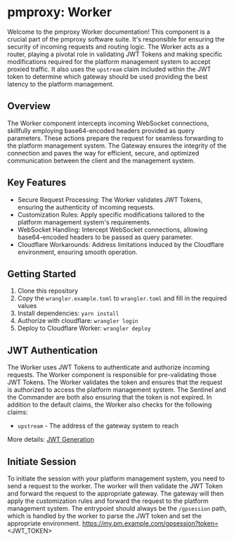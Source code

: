 # pmproxy: Worker

Welcome to the pmproxy Worker documentation! This component is a crucial part of the pmproxy software suite. It's responsible for ensuring the security of incoming requests and routing logic. The Worker acts as a router, playing a pivotal role in validating JWT Tokens and making specific modifications required for the platform management system to accept proxied traffic. It also uses the `upstream` claim included within the JWT token to determine which gateway should be used providing the best latency to the platform management.

## Overview

The Worker component intercepts incoming WebSocket connections, skillfully employing base64-encoded headers provided as query parameters. These actions prepare the request for seamless forwarding to the platform management system. The Gateway ensures the integrity of the connection and paves the way for efficient, secure, and optimized communication between the client and the management system.

## Key Features

- Secure Request Processing: The Worker validates JWT Tokens, ensuring the authenticity of incoming requests.
- Customization Rules: Apply specific modifications tailored to the platform management system's requirements.
- WebSocket Handling: Intercept WebSocket connections, allowing base64-encoded headers to be passed as query parameter.
- Cloudflare Workarounds: Address limitations induced by the Cloudflare environment, ensuring smooth operation.

## Getting Started

1. Clone this repository
2. Copy the `wrangler.example.toml` to `wrangler.toml` and fill in the required values
3. Install dependencies: `yarn install`
4. Authorize with cloudflare: `wrangler login`
5. Deploy to Cloudflare Worker: `wrangler deploy`

## JWT Authentication
The Worker uses JWT Tokens to authenticate and authorize incoming requests. The Worker component is responsible for pre-validating those JWT Tokens. The Worker validates the token and ensures that the request is authorized to access the platform management system. The Sentinel and the Commander are both also ensuring that the token is not expired.
In addition to the default claims, the Worker also checks for the following claims:
* `upstream` - The address of the gateway system to reach

More details: [JWT Generation](./jwt/)


## Initiate Session
To initiate the session with your platform management system, you need to send a request to the worker. The worker will then validate the JWT Token and forward the request to the appropriate gateway. The gateway will then apply the customization rules and forward the request to the platform management system.
The entrypoint should always be the `/gpsession` path, which is handled by the worker to parse the JWT token and set the appropriate environment.
https://my.pm.example.com/gpsession?token=<JWT_TOKEN>